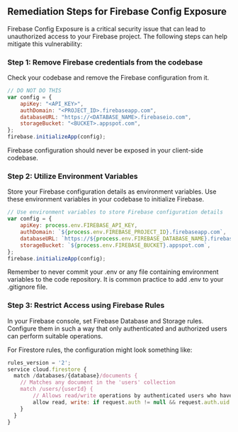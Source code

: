 

## Remediation Steps for Firebase Config Exposure

Firebase Config Exposure is a critical security issue that can lead to unauthorized access to your Firebase project. The following steps can help mitigate this vulnerability:

### Step 1: Remove Firebase credentials from the codebase

Check your codebase and remove the Firebase configuration from it. 

```javascript
// DO NOT DO THIS
var config = {
    apiKey: "<API_KEY>",
    authDomain: "<PROJECT_ID>.firebaseapp.com",
    databaseURL: "https://<DATABASE_NAME>.firebaseio.com",
    storageBucket: "<BUCKET>.appspot.com",
};
firebase.initializeApp(config);
```
Firebase configuration should never be exposed in your client-side codebase.

### Step 2: Utilize Environment Variables

Store your Firebase configuration details as environment variables. Use these environment variables in your codebase to initialize Firebase.

```javascript
// Use environment variables to store Firebase configuration details
var config = {
    apiKey: process.env.FIREBASE_API_KEY,
    authDomain: `${process.env.FIREBASE_PROJECT_ID}.firebaseapp.com`,
    databaseURL: `https://${process.env.FIREBASE_DATABASE_NAME}.firebaseio.com`,
    storageBucket: `${process.env.FIREBASE_BUCKET}.appspot.com`,
};
firebase.initializeApp(config);
```
Remember to never commit your .env or any file containing environment variables to the code repository. It is common practice to add .env to your .gitignore file.

### Step 3: Restrict Access using Firebase Rules

In your Firebase console, set Firebase Database and Storage rules. Configure them in such a way that only authenticated and authorized users can perform suitable operations.

For Firestore rules, the configuration might look something like:

```javascript
rules_version = '2';
service cloud.firestore {
  match /databases/{database}/documents {
    // Matches any document in the 'users' collection
    match /users/{userId} {
        // Allows read/write operations by authenticated users who have the same user_id as the document
        allow read, write: if request.auth != null && request.auth.uid == userId;
    }
  }
}
```